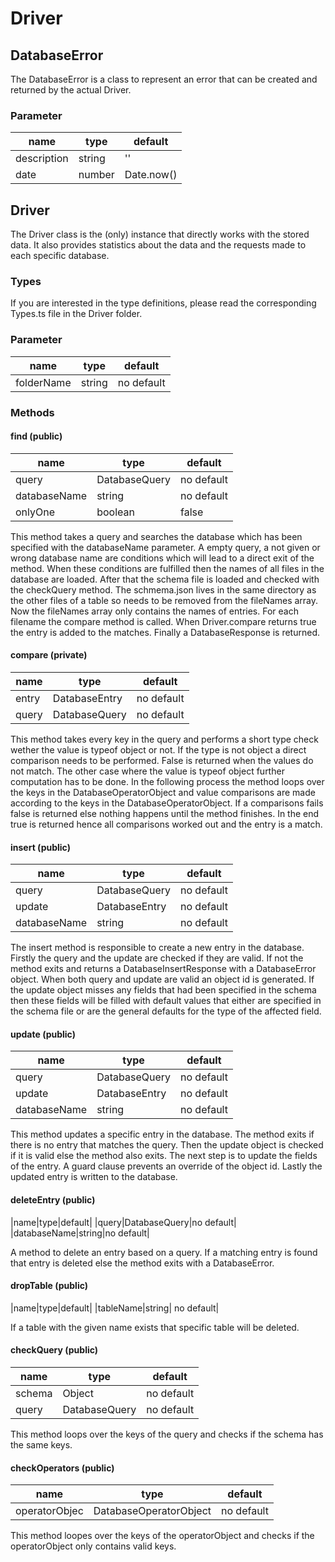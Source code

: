 # Driver

## DatabaseError

The DatabaseError is a class to represent an error that
can be created and returned by the actual Driver.

### Parameter

|name|type|default|
|---|---|---|
|description|string|''|
|date|number|Date.now()|

## Driver

The Driver class is the (only) instance that directly works with the
stored data. It also provides statistics about the data and the
requests made to each specific database.

### Types

If you are interested in the type definitions, please read the corresponding Types.ts file in the Driver folder.

### Parameter

|name|type|default|
|---|---|---|
|folderName|string|no default|


### Methods

#### find (public)

|name|type|default|
|---|---|---|
|query|DatabaseQuery|no default|
|databaseName|string|no default|
|onlyOne|boolean|false|

This method takes a query and searches the database which has been specified with the databaseName
parameter. A empty query, a not given or wrong database name are conditions which will lead to a direct exit of
the method. When these conditions are fulfilled then the names of all files in the database are loaded.
After that the schema file is loaded and checked with the checkQuery method.
The schmema.json lives in the same directory as the other files of a table so needs to be removed from
the fileNames array. Now the fileNames array only contains the names of entries.
For each filename the compare method is called. When Driver.compare returns true the entry is added to the
matches. Finally a DatabaseResponse is returned.

#### compare (private)

|name|type|default|
|---|---|---|
|entry|DatabaseEntry|no default|
|query|DatabaseQuery|no default|

This method takes every key in the query and performs a short type check wether the value is typeof object or not.
If the type is not object a direct comparison needs to be performed. False is returned when the values do not match.
The other case where the value is typeof object further computation has to be done.
In the following process the method loops over the keys in the DatabaseOperatorObject and value comparisons are
made according to the keys in the DatabaseOperatorObject. If a comparisons fails false is returned else nothing happens until the
method finishes. In the end true is returned hence all comparisons worked out and the entry is a match.

#### insert (public)

|name|type|default|
|---|---|---|
|query|DatabaseQuery|no default|
|update|DatabaseEntry|no default|
|databaseName|string|no default|

The insert method is responsible to create a new entry in the database. Firstly the query and the update are
checked if they are valid. If not the method exits and returns a DatabaseInsertResponse with a DatabaseError object.
When both query and update are valid an object id is generated. If the update object misses any fields that had been
specified in the schema then these fields will be filled with default values that either are specified in the schema file
or are the general defaults for the type of the affected field.

#### update (public)

|name|type|default|
|---|---|---|
|query|DatabaseQuery|no default|
|update|DatabaseEntry|no default|
|databaseName|string|no default|

This method updates a specific entry in the database. The method exits if there is no entry that matches the query.
Then the update object is checked if it is valid else the method also exits. The next step is to update the fields of the entry.
A guard clause prevents an override of the object id. Lastly the updated entry is written to the database.

#### deleteEntry (public)

|name|type|default|
|query|DatabaseQuery|no default|
|databaseName|string|no default|

A method to delete an entry based on a query. If a matching entry is found that entry is deleted else the method exits with a DatabaseError.

#### dropTable (public)

|name|type|default|
|tableName|string| no default|

If a table with the given name exists that specific table will be deleted.

#### checkQuery (public)

|name|type|default|
|---|---|---|
|schema|Object|no default|
|query|DatabaseQuery|no default|

This method loops over the keys of the query and checks if the schema has the same
keys.

#### checkOperators (public)

|name|type|default|
|---|---|---|
|operatorObjec|DatabaseOperatorObject|no default|

This method loopes over the keys of the operatorObject and checks if the operatorObject only
contains valid keys.
